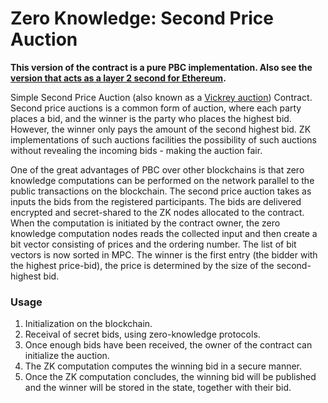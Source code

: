 # Zero Knowledge: Second Price Auction

**This version of the contract is a pure PBC implementation. Also see the
[version that acts as a layer 2 second for Ethereum](../zk-as-a-service-second-price-auction).**

Simple Second Price Auction (also known as a [Vickrey auction](https://en.wikipedia.org/wiki/Vickrey_auction)) Contract.
Second price auctions is a common form of auction, where each party places a bid, and the
winner is the party who places the highest bid. However, the winner only pays the amount of the
second highest bid. ZK implementations of such auctions facilities the possibility of such
auctions without revealing the incoming bids - making the auction fair.

One of the great advantages of PBC over other blockchains is that zero knowledge computations can be performed on the
network parallel to the public transactions on the blockchain. The second price auction takes as inputs the bids from
the registered participants. The bids are delivered encrypted and secret-shared to the ZK nodes allocated to the contract.
When the computation is initiated by the contract owner, the zero knowledge computation nodes reads the collected input
and then create a bit vector consisting of prices and the ordering number. The list of bit vectors is now sorted in MPC.
The winner is the first entry (the bidder with the highest price-bid),
the price is determined by the size of the second-highest bid.

### Usage

1. Initialization on the blockchain.
2. Receival of secret bids, using zero-knowledge protocols.
3. Once enough bids have been received, the owner of the contract can initialize the auction.
4. The ZK computation computes the winning bid in a secure manner.
5. Once the ZK computation concludes, the winning bid will be published and the winner will be
   stored in the state, together with their bid.
